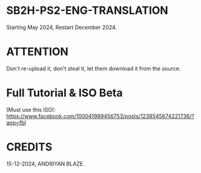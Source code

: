 # SB2H-PS2-ENG-TRANSLATION
Starting May 2024, Restart December 2024.
# ATTENTION 
Don't re-upload it, don't steal it, let them download it from the source.
# Full Tutorial & ISO Beta 
(Must use this ISO):
https://www.facebook.com/100041989456753/posts/1238545674221736/?app=fbl
# CREDITS
15-12-2024, ANDRIYAN BLAZE.
